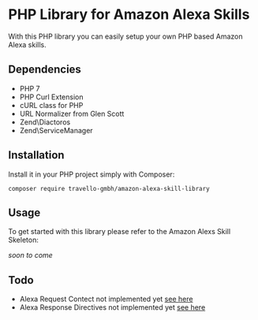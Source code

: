 # PHP Library for Amazon Alexa Skills

With this PHP library you can easily setup your own PHP based Amazon Alexa skills. 

## Dependencies

* PHP 7
* PHP Curl Extension
* cURL class for PHP
* URL Normalizer from Glen Scott
* Zend\Diactoros
* Zend\ServiceManager

## Installation

Install it in your PHP project simply with Composer:

```
composer require travello-gmbh/amazon-alexa-skill-library
```

## Usage

To get started with this library please refer to the Amazon Alexs Skill Skeleton:

*soon to come*

## Todo

* Alexa Request Contect not implemented yet [see here](https://developer.amazon.com/public/solutions/alexa/alexa-skills-kit/docs/alexa-skills-kit-interface-reference#request-body-syntax)
* Alexa Response Directives not implemented yet [see here](https://developer.amazon.com/public/solutions/alexa/alexa-skills-kit/docs/alexa-skills-kit-interface-reference#response-body-syntax)
